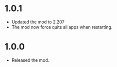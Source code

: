 # 1.0.1
- Updated the mod to 2.207
- The mod now force quits all apps when restarting.

# 1.0.0
- Released the mod.
